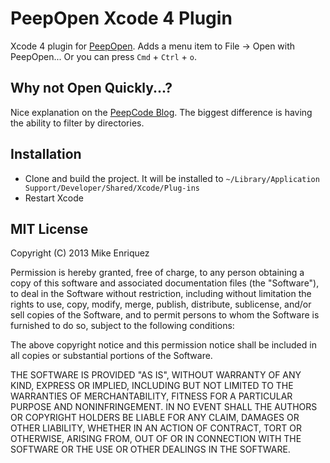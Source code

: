 # PeepOpen Xcode 4 Plugin

Xcode 4 plugin for [PeepOpen](https://peepcode.com/products/peepopen). Adds a menu item to File -> Open with PeepOpen... Or you can press `Cmd` + `Ctrl` + `o`.

## Why not Open Quickly...?

Nice explanation on the [PeepCode Blog](http://peepcode.com/blog/2010/file-navigation-in-text-editors). The biggest difference is having the ability to filter by directories.

## Installation

* Clone and build the project. It will be installed to `~/Library/Application Support/Developer/Shared/Xcode/Plug-ins`
* Restart Xcode

## MIT License
Copyright (C) 2013 Mike Enriquez

Permission is hereby granted, free of charge, to any person obtaining a copy of
this software and associated documentation files (the "Software"), to deal in
the Software without restriction, including without limitation the rights to
use, copy, modify, merge, publish, distribute, sublicense, and/or sell copies
of the Software, and to permit persons to whom the Software is furnished to do
so, subject to the following conditions:

The above copyright notice and this permission notice shall be included in all
copies or substantial portions of the Software.

THE SOFTWARE IS PROVIDED "AS IS", WITHOUT WARRANTY OF ANY KIND, EXPRESS OR
IMPLIED, INCLUDING BUT NOT LIMITED TO THE WARRANTIES OF MERCHANTABILITY,
FITNESS FOR A PARTICULAR PURPOSE AND NONINFRINGEMENT. IN NO EVENT SHALL THE
AUTHORS OR COPYRIGHT HOLDERS BE LIABLE FOR ANY CLAIM, DAMAGES OR OTHER
LIABILITY, WHETHER IN AN ACTION OF CONTRACT, TORT OR OTHERWISE, ARISING FROM,
OUT OF OR IN CONNECTION WITH THE SOFTWARE OR THE USE OR OTHER DEALINGS IN THE
SOFTWARE.
